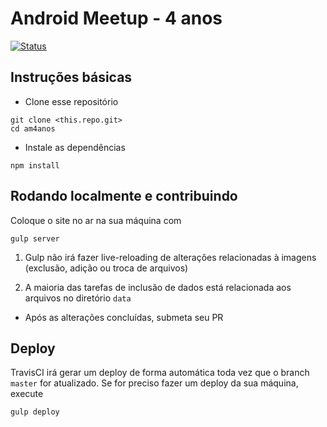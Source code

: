 # Android Meetup - 4 anos

[![Status](https://travis-ci.org/gdg-sp/am4anos.svg?branch=master)](https://travis-ci.org/gdg-sp/am4anos)  

## Instruções básicas

* Clone esse repositório

```
git clone <this.repo.git>
cd am4anos
```

* Instale as dependências

```
npm install
```

## Rodando localmente e contribuindo

Coloque o site no ar na sua máquina com

```
gulp server
```

1) Gulp não irá fazer live-reloading de alterações relacionadas à imagens (exclusão, adição ou troca de arquivos)

2) A maioria das tarefas de inclusão de dados está relacionada aos arquivos no diretório `data`

* Após as alterações concluídas, submeta seu PR

## Deploy

TravisCI irá gerar um deploy de forma automática toda vez que o branch `master` for atualizado. Se for preciso fazer um deploy da sua máquina, execute

```
gulp deploy
```